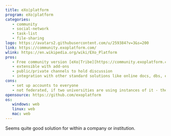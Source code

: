 ```yaml
---
title: eXo|platform
program: eXo|platform
categories:
   - community
   - social-network
   - task-list
   - file-sharing
logo: https://avatars2.githubusercontent.com/u/259384?v=3&s=200
link: https://community.exoplatform.com/
wlink: https://en.wikipedia.org/wiki/EXo_Platform
pros:
   - Free community version [eXo|Tribe][https://community.exoplatform.com/portal/intranet/]
   - extensible with add-ons
   - public/private channels to hold discussion
   - integration with other standard solutions like online docs, dbs, etc. (enterprise edition)
cons:
   - set up accounts to everyone
   - not federated, if two universities are using instances of it - they cannot use same login/password to collaborate with other university.
opensource: https://github.com/exoplatform
os:
   windows: web
   linux: web
   mac: web
---
```


Seems quite good solution for within a company or institution.
